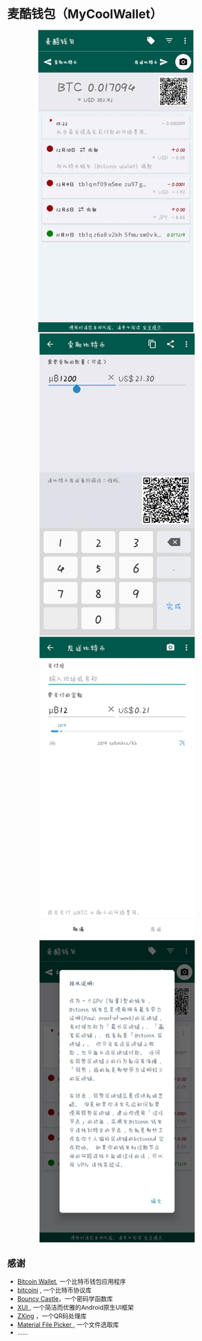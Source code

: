 # 麦酷钱包（MyCoolWallet）
<div align="center">
    <img src="media/photo-0.jpg" width="360" height="700">
    <img src="media/photo-2.jpg" width="360" height="700" style="margin-left:5px">
    <img src="media/photo-3.jpg" width="360" height="700" style="margin-left:5px">
    <img src="media/photo-7.jpg" width="360" height="700" style="margin-left:5px">
</div>


感谢
---
- [Bitcoin Wallet](https://github.com/bitcoin-wallet/bitcoin-wallet), 一个比特币钱包应用程序
- [bitcoinj](https://bitcoinj.github.io) , 一个比特币协议库
- [Bouncy Castle](https://bouncycastle.org)，一个密码学函数库
- [ XUI ](https://github.com/xuexiangjys/XUI), 一个简洁而优雅的Android原生UI框架
- [ZXing](https://github.com/zxing/zxing) ，一个QR码处理库
- [ Material File Picker ](https://github.com/nbsp-team/MaterialFilePicker), 一个文件选取库
- ......
